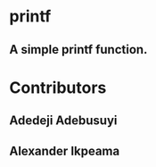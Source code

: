# printf
## A simple printf function.
###
###
# Contributors
## Adedeji Adebusuyi 
## Alexander Ikpeama
